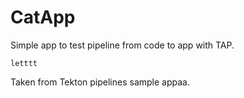 # CatApp

Simple app to test pipeline from code to app with TAP. 

```
letttt
```

Taken from Tekton pipelines sample appaa.

